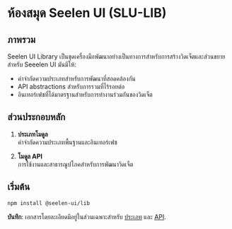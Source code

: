 # **ห้องสมุด Seelen UI (SLU-LIB)**

## ภาพรวม

Seelen UI Library เป็นชุดเครื่องมือพัฒนาอย่างเป็นทางการสำหรับการสร้างวิดเจ็ตและส่วนขยายสำหรับ Seeelen UI มันมีให้:

* คำจำกัดความประเภทสำหรับการพัฒนาที่สอดคล้องกัน
* API abstractions สำหรับการรวมที่ไร้รอยต่อ
* อินเทอร์เฟซที่ได้มาตรฐานสำหรับการทำงานร่วมกันของวิดเจ็ต

## ส่วนประกอบหลัก

1. **ประเภทโมดูล**\
   คำจำกัดความประเภทพื้นฐานและอินเทอร์เฟซ

2. **โมดูล API**\
   การใช้งานและสาธารณูปโภคสำหรับการพัฒนาวิดเจ็ต

## เริ่มต้น

```bash
npm install @seelen-ui/lib
```

**บันทึก**: เอกสารโดยละเอียดมีอยู่ในส่วนเฉพาะสำหรับ [ประเภท](./library-types) และ [API](./library-api).
